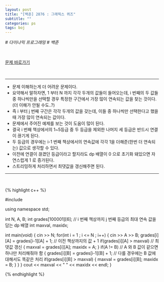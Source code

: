 ```yaml
---
layout: post
title: "[백준] 2876 : 그래픽스 퀴즈"
subtitle: ""
categories: ps
tags: boj
---
```


*# 다이나믹 프로그래밍 # 백준*

<br>

[문제 바로가기](https://www.acmicpc.net/problem/2876)

<br>

---

- 문제 이해하는게 더 어려운 문제이다.
- 요약해서 말하자면, 1 부터 N 까지 각각 두개의 값들이 들어오는데, i 번째의 두 값들 중 하나씩만을 선택할 경우 특정한 구간에서 가장 많이 연속되는 값을 찾는 것이다. (더 이해가 안될 수도..?)
- 즉 i 부터 j 번째 구간은 각각 두개의 값을 갖는데, 이들 중 하나씩만 선택한다고 했을 때 가장 많이 연속되는 값이다.
- 문제에서 주어진 예제를 보는 것이 도움이 많이 된다.
- 결국 i 번째 책상에서의 1~5등급 중 두 등급을 제외한 나머지 세 등급은 반드시 연결이 끊기게 된다.
- 두 등급의 경우에는 i-1 번째 책상에서의 연속값에 각각 1을 더해준(한번 더 연속되는) 값으로 생각할 수 있다.
- 이전에 연결이 끊겼던 등급이라고 할지라도 dp 배열이 0 으로 초기화 돼있으면 자연스럽게 1 로 증가된다.
- 스트리밍하게 처리하면서 최댓값을 갱신해주면 된다.

---
<br>

{% highlight c++ %}

#include <iostream>

using namespace std;

int N, A, B;
int grades[100001][6];      // i 번째 책상까지 j 번째 등급의 최대 연속 값을 담는 dp 배열
int maxval, maxidx;

int main(void)
{
    cin >> N;
    for(int i = 1 ; i <= N ; i++)
    {
        cin >> A >> B;
        grades[i][A] = grades[i-1][A] + 1;      // 이전 책상까지의 값 + 1
        if(grades[i][A] > maxval)               // 최댓값 갱신
        {
            maxval = grades[i][A];
            maxidx = A;
        }
        if(A != B)                              // A 와 B 값이 같으면 하나만 처리해줘야 함
        {
            grades[i][B] = grades[i-1][B] + 1;  // 다를 경우에는 B 값에 대해서도 똑같은 처리
            if(grades[i][B] > maxval)
            {
                maxval = grades[i][B];
                maxidx = B;
            }
        }
    }
    cout << maxval << " " << maxidx << endl;
}

{% endhighlight %}

